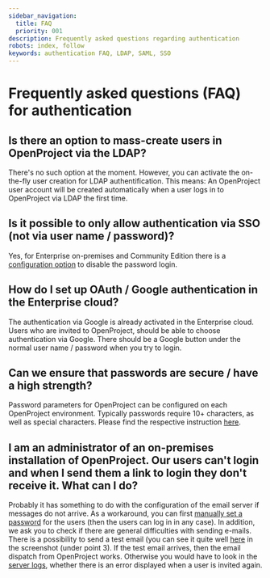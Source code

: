 ```yaml
---
sidebar_navigation:
  title: FAQ
  priority: 001
description: Frequently asked questions regarding authentication
robots: index, follow
keywords: authentication FAQ, LDAP, SAML, SSO
---
```


# Frequently asked questions (FAQ) for authentication

## Is there an option to mass-create users in OpenProject via the LDAP?

There's no such option at the moment. However, you can activate the on-the-fly user creation for LDAP authentification. This means: An OpenProject user account will be created automatically when a user logs in to OpenProject via LDAP the first time.

## Is it possible to only allow authentication via SSO (not via user name / password)?

Yes, for Enterprise on-premises and Community Edition there is a [configuration option](../installation-and-operations/configuration/#disable-password-login) to disable the password login.

## How do I set up OAuth / Google authentication in the Enterprise cloud?

The authentication via Google is already activated in the Enterprise cloud. Users who are invited to OpenProject, should be able to choose authentication via Google. There should be a Google button under the normal user name / password when you try to login. 

## Can we ensure that passwords are secure / have a high strength?

Password parameters for OpenProject can be configured on each OpenProject environment. Typically passwords require 10+ characters, as well as special characters. Please find the respective instruction [here]([../authentication-settings/#configure-password-settings.).

## I am an administrator of an on-premises installation of OpenProject. Our users can't login and when I send them a link to login they don't receive it. What can I do?

Probably it has something to do with the configuration of the email server if messages do not arrive. As a workaround, you can first [manually set a password](../../users-permissions/users/#manage-user-settings) for the users (then the users can log in in any case). 
In addition, we ask you to check if there are general difficulties with sending e-mails. There is a possibility to send a test email (you can see it quite well [here](../../email/#configure-email-header-and-email-footer) in the screenshot (under point 3). If the test email arrives, then the email dispatch from OpenProject works. Otherwise you would have to look in the [server logs](../../installation-and-operations/operation/monitoring), whether there is an error displayed when a user is invited again.